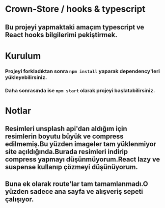 # Crown-Store / hooks & typescript

## Bu projeyi yapmaktaki amaçım typescript ve React hooks bilgilerimi pekiştirmek. 


# Kurulum

### Projeyi forkladıktan sonra `npm install` yaparak dependency'leri yükleyebilirsiniz.
### Daha sonrasında ise `npm start` olarak projeyi başlatabilirsiniz.

# Notlar

## Resimleri unsplash api'dan aldığım için resimlerin boyutu büyük ve compress edilmemiş.Bu yüzden imageler tam yüklenmiyor site açıldığında.Burada resimleri indirip compress yapmayı düşünmüyorum.React lazy ve suspense kullanıp çözmeyi düşünüyorum.
## Buna ek olarak route'lar tam tamamlanmadı.O yüzden sadece ana sayfa ve alışveriş sepeti çalışıyor.
